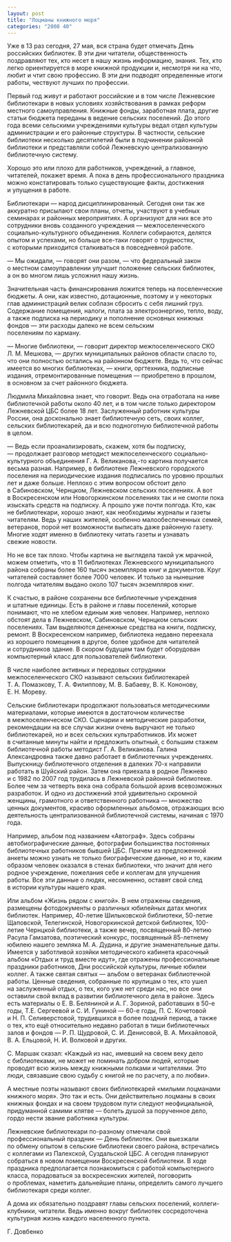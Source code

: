 ```yaml
---
layout: post
title: "Лоцманы книжного моря"
categories: "2008 40"
---
```


Уже в 13 раз сегодня, 27 мая, вся страна будет отмечать День российских библиотек. В эти дни читатели, общественность поздравляют тех, кто несет в нашу жизнь информацию, знания. Тех, кто легко ориентируется в море книжной продукции и, несмотря ни на что, любит и чтит свою профессию. В эти дни подводят определенные итоги работы, чествуют лучших по профессии.

Первый год живут и работают российские и в том числе Лежневские библиотекари в новых условиях хозяйствования в рамках реформ местного самоуправления. Книжные фонды, заработная плата, другие статьи бюджета переданы в ведение сельских поселений. До этого года всеми сельскими учреждениями культуры ведал отдел культуры администрации и его районные структуры. В частности, сельские библиотеки несколько десятилетий были в подчинении районной библиотеки и представляли собой Лежневскую централизованную библиотечную систему.

Хорошо это или плохо для работников, учреждений, а главное, читателей, покажет время. А пока в день профессионального праздника можно констатировать только существующие факты, достижения и упущения в работе.

Библиотекари — народ дисциплинированный. Сегодня они так же аккуратно присылают свои планы, отчеты, участвуют в учебных семинарах и районных мероприятиях. А организуют для них все это сотрудники вновь созданного учреждения — межпоселенческого социально-культурного объединения. Коллеги собираются, делятся опытом и успехами, но больше все-таки говорят о трудностях, с которыми приходится сталкиваться в повседневной работе.

— Мы ожидали, — говорят они разом, — что федеральный закон о местном самоуправлении улучшит положение сельских библиотек, а он во многом лишь усложнил нашу жизнь.

Значительная часть финансирования ложится теперь на поселенческие бюджеты. А они, как известно, дотационные, поэтому и у некоторых глав администраций велик соблазн сбросить с себя лишний груз. Содержание помещения, налоги, плата за электроэнергию, тепло, воду, а также подписка на периодику и пополнение основных книжных фондов — эти расходы далеко не всем сельским поселениям по карману.

— Многие библиотеки, — говорит директор межпоселенческого СКО Л. М. Мешкова, — других муниципальных районов области спасло то, что они полностью остались на районном бюджете. Ведь то, что сейчас имеется во многих библиотеках, — книги, оргтехника, подписные издания, отремонтированные помещения — приобретено в прошлом, в основном за счет районного бюджета.

Людмила Михайловна знает, что говорит. Ведь она отработала на ниве библиотечной работы около 40 лет, и в том числе только директором Лежневской ЦБС более 18 лет. Заслуженный работник культуры России, она досконально знает библиотечную сеть, своих коллег, сельских библиотекарей, да и всю подноготную библиотечной работы в целом.

— Ведь если проанализировать, скажем, хотя бы подписку, — продолжает разговор методист межпоселенческого социально-культурного объединения Г. А. Великанова,-то картина получается весьма разная. Например, в библиотеке Лежневского городского поселения на периодические издания подписались по уровню прошлых лет и даже больше. Неплохо с этим вопросом обстоит дело в Сабиновском, Чернцком, Лежневском сельских поселениях. А вот в Воскресенском или Новогоркинском поселениях так и не смогли пока изыскать средств на подписку. А прошло уже почти полгода. Кто, как не библиотекари, хорошо знают, как необходимы журналы и газеты читателям. Ведь у наших жителей, особенно малообеспеченных семей, ветеранов, порой нет возможности выписать даже районную газету. Многие ходят именно в библиотеку читать газеты и узнавать свежие новости.

Но не все так плохо. Чтобы картина не выглядела такой уж мрачной, можем отметить, что в 11 библиотеках Лежневского муниципального района собраны более 160 тысяч экземпляров книг и документов. Круг читателей составляет более 7000 человек. И только за нынешние полгода читателям выдано около 107 тысяч экземпляров книг.

К счастью, в районе сохранены все библиотечные учреждения и штатные единицы. Есть в районе и главы поселений, которые понимают, что не хлебом единым жив человек. Например, неплохо обстоят дела в Лежневском, Сабиновском, Чернцком сельских поселениях. Там выделяются денежные средства на книги, подписку, ремонт. В Воскресенском например, библиотека недавно переехала из хорошего помещения в другое, более удобное для читателей и сотрудников здание. В скором будущем там будет оборудован компьютерный класс для пользователей библиотеки.

В числе наиболее активных и передовых сотрудники межпоселенческого СКО называют сельских библиотекарей Т. А. Помазкову, Т. А. Филиппову, М. В. Бабаеву, В. К. Кононову, Е. Н. Мореву.

Сельские библиотекари продолжают пользоваться методическими материалами, которые имеются в достаточном количестве в межпоселенческом СКО. Сценарии и методические разработки, рекомендации на все случаи жизни очень выручают не только библиотекарей, но и всех сельских культработников. Их может в считанные минуты найти и предложить опытный, с большим стажем библиотечной работы методист Г. А. Великанова. Галина Александровна также давно работает в библиотечных учреждениях. Выпускницу библиотечного отделения в далеких 70-х направили работать в Шуйский район. Затем она приехала в родное Лежнево и с 1982 по 2007 год трудилась в Лежневской районной библиотеке. Более чем за четверть века она собрала большой архив всевозможных разработок. И одно из достижений этой удивительно скромной женщины, грамотного и ответственного работника — множество ценных документов, красиво оформленных альбомов, отражающих всю деятельность централизованной библиотечной системы, начиная с 1970 года.

Например, альбом под названием «Автограф». Здесь собраны автобиографические данные, фотографии большинства постоянных библиотечных работников бывшей ЦБС. Причем из предложенной анкеты можно узнать не только биографические данные, но и то, каким образом человек оказался в стенах библиотеки, что значит для него родное учреждение, пожелания себе и коллегам для улучшения работы. Все эти данные о людях, несомненно, оставят свой след в истории культуры нашего края.

Или альбом «Жизнь рядом с книгой». В нем отражены сведения, размещены фотодокументы о различных юбилейных датах многих библиотек. Например, 40-летие Шилыковской библиотеки, 50-летие Щаповской, Телегинской, Новогоркинской детской библиотек, 100-летие Чернцкой библиотеки, а также вечер, посвященный 80-летию Расула Гамзатова, поэтический конкурс, посвященный 85-летнему юбилею нашего земляка М. А. Дудина, и другие знаменательные даты. Имеется у заботливой хозяйки методического кабинета красочный альбом «Отдых и труд вместе идут», где отражены профессиональные праздники работников, Дни российской культуры, личные юбилеи коллег. А также святая святых — альбом о ветеранах библиотечной работы. Ценные сведения, собранные по крупицам о тех, кто ушел на заслуженный отдых, о тех, кого уже нет среди нас, но все они оставили свой вклад в развитии библиотечного дела в районе. Здесь есть материалы о Е. В. Беляниной и А. Г. Зориной, работавших в 50-е годы, Т.Е. Сергеевой и С. И. Гуниной — 60-е годы, П. С. Кочетовой и Н. П. Селиверстовой, трудившихся в более поздний период, а также о тех, кто ещё относительно недавно работал в тиши библиотечных залов и фондов — Р. П. Щудровой, С. И. Денисовой, В. А. Михайловой, В. А. Ельцовой, Н. И. Волковой и других.

С. Маршак сказал: «Каждый из нас, имевший на своем веку дело с библиотеками, не может не поминать добром людей, которые проводят всю жизнь между книжными полками и читателями. Это люди, связавшие свою судьбу с книгой не по расчету, а по любви».

А местные поэты называют своих библиотекарей «милыми лоцманами книжного моря». Это так и есть. Они действительно лоцманы в своих книжных фондах и на своем трудовом пути следуют неофициальной, придуманной самими клятве — болеть душой за порученное дело, гордо нести звание работника культуры.

Лежневские библиотекари по-разному отмечали свой профессиональный праздник — День библиотек. Они выезжали по обмену опытом в сельские библиотеки своего района, встречались с коллегами из Палехской, Суздальской ЦБС. А сегодня планируют собраться в новом помещении Воскресенской библиотеки. В ходе праздника предполагается познакомиться с работой компьютерного класса, порадоваться за воскресенских жителей, поговорить о проблемах, наметить дальнейшие планы, определить самого лучшего библиотекаря среди коллег.

А дома их обязательно поздравят главы сельских поселений, коллеги-клубники, читатели. Ведь именно вокруг библиотек сосредоточена культурная жизнь каждого населенного пункта.

Г. Довбенко


